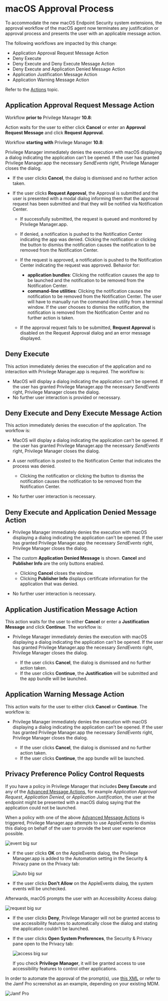 [title]: # (macOS Approval Process)
[tags]: # (application approvals, sysex)
[priority]: # (7)
# macOS Approval Process

To accommodate the new macOS Endpoint Security system extensions, the approval workflow of the macOS agent now terminates any justification or approval process and presents the user with an applicable message action.

The following workflows are impacted by this change:

* Application Approval Request Message Action
* Deny Execute
* Deny Execute and Deny Execute Message Action
* Deny Execute and Application Denied Message Action
* Application Justification Message Action
* Application Warning Message Action

Refer to the [Actions](../../../admin/actions/default-actions.md) topic.

## Application Approval Request Message Action

Workflow __prior to__ Privilege Manager __10.8__:

Action waits for the user to either click __Cancel__ or enter an __Approval Request Message__ and click __Request Approval__.

Workflow __starting with__ Privilege Manager __10.8__:

Privilege Manager immediately denies the execution with macOS displaying a dialog indicating the application can't be opened. If the user has granted Privilege Manager.app the necessary _SendEvents_ right, Privilege Manager closes the dialog.

* If the user clicks __Cancel__, the dialog is dismissed and no further action taken.
* If the user clicks __Request Approval__, the Approval is submitted and the user is presented with a modal dialog informing them that the approval request has been submitted and that they will be notified via Notification Center.

  * If successfully submitted, the request is queued and monitored by Privilege Manager.app.
  * If denied, a notification is pushed to the Notification Center indicating the app was denied. Clicking the notification or clicking the button to dismiss the notification causes the notification to be removed from the Notification Center.
  * If the request is approved, a notification is pushed to the Notification Center indicating the request was approved. Behavior for:

    * __application bundles__: Clicking the notification causes the app to be launched and the notification to be removed from the Notification Center.
    * __command-line utilities__: Clicking the notification causes the notification to be removed from the Notification Center. The user will have to manually run the command-line utility from a terminal window. If the user chooses to dismiss the notification, the notification is removed from the Notification Center and no further action is taken.

  * If the approval request fails to be submitted, __Request Approval__ is disabled on the Request Approval dialog and an error message displayed.

## Deny Execute

This action immediately denies the execution of the application and no interaction with Privilege Manager.app is required. The workflow is:

* MacOS will display a dialog indicating the application can't be opened. If the user has granted Privilege Manager.app the necessary _SendEvents_ right, Privilege Manager closes the dialog.
* No further user interaction is provided or necessary.

## Deny Execute and Deny Execute Message Action

This action immediately denies the execution of the application. The workflow is:

* MacOS will display a dialog indicating the application can't be opened. If the user has granted Privilege Manager.app the necessary _SendEvents_ right, Privilege Manager closes the dialog.
* A user notification is posted to the Notification Center that indicates the process was denied.

  * Clicking the notification or clicking the button to dismiss the notification causes the notification to be removed from the Notification Center.

* No further user interaction is necessary.

## Deny Execute and Application Denied Message Action

* Privilege Manager immediately denies the execution with macOS displaying a dialog indicating the application can't be opened. If the user has granted Privilege Manager.app the necessary _SendEvents_ right, Privilege Manager closes the dialog.
* The custom __Application Denied Message__ is shown. __Cancel__ and __Publisher Info__ are the only buttons enabled.

  * Clicking __Cancel__ closes the window.
  * Clicking __Publisher Info__ displays certificate information for the application that was denied.

* No further user interaction is necessary.

## Application Justification Message Action

This action waits for the user to either __Cancel__ or enter a __Justification Message__ and click __Continue__. The workflow is:

* Privilege Manager immediately denies the execution with macOS displaying a dialog indicating the application can't be opened. If the user has granted Privilege Manager.app the necessary _SendEvents_ right, Privilege Manager closes the dialog.

  * If the user clicks __Cancel__, the dialog is dismissed and no further action taken.
  * If the user clicks __Continue__, the __Justification__ will be submitted and the app bundle will be launched.

## Application Warning Message Action

This action waits for the user to either click __Cancel__ or __Continue__. The workflow is:

* Privilege Manager immediately denies the execution with macOS displaying a dialog indicating the application can't be opened. If the user has granted Privilege Manager.app the necessary _SendEvents_ right, Privilege Manager closes the dialog.

  * If the user clicks __Cancel__, the dialog is dismissed and no further action taken.
  * If the user clicks __Continue__, the app bundle will be launched.

## Privacy Preference Policy Control Requests

If you have a policy in Privilege Manager that includes __Deny Execute__ and any of the [Advanced Message Actions](../../../admin/actions/all/index.md), for example _Application Approval Request_, _Application Denied_, or _Application Justification_, the user at the endpoint might be presented with a macOS dialog saying that the application could not be launched.

When a policy with one of the above [Advanced Message Actions](../../../admin/actions/all/index.md) is triggered, Privilege Manager.app attempts to use AppleEvents to dismiss this dialog on behalf of the user to provide the best user experience possible.

![event big sur](images/pppc/bigsur-system-events.png "Big Sur event")

* If the user clicks __OK__ on the AppleEvents dialog, the Privilege Manager.app is added to the Automation setting in the Security & Privacy pane on the Privacy tab:

  ![auto big sur](images/pppc/bigsur-automation.png "Big Sur automation")
* If the user clicks __Don't Allow__ on the AppleEvents dialog, the system events will be unchecked.

Afterwards, macOS prompts the user with an Accessibility Access dialog:

  ![request big sur](images/pppc/bigsur-access.png "Big Sur access request")

* If the user clicks __Deny__, Privilege Manager will not be granted access to use accessibility features to automatically close the dialog and stating the application couldn’t be launched.

* If the user clicks __Open System Preferences__, the Security & Privacy pane open to the Privacy tab:  

  ![access big sur](images/pppc/bigsur-accessibility.png "Big Sur access setting")

  If you check __Privilege Manager__, it will be granted access to use accessibility features to control other applications.

In order to automate the approval of the prompt(s), use [this XML](scripts/pppc.xml) or refer to the Jamf Pro screenshot as an example, depending on your existing MDM.

![Jamf Pro](images/pppc/jamf-pro.png "Jamf Pro settings")
